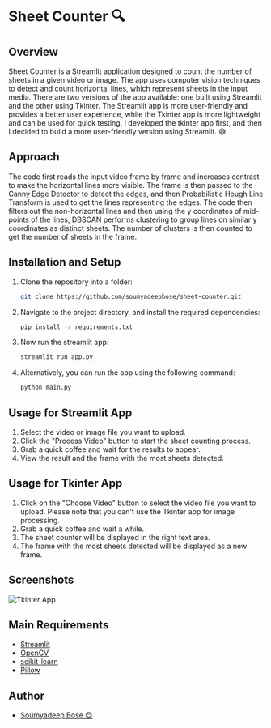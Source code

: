 # Sheet Counter 🔍

## Overview
Sheet Counter is a Streamlit application designed to count the number of sheets in a given video or image. The app uses computer vision techniques to detect and count horizontal lines, which represent sheets in the input media. There are two versions of the app available: one built using Streamlit and the other using Tkinter. The Streamlit app is more user-friendly and provides a better user experience, while the Tkinter app is more lightweight and can be used for quick testing. I developed the tkinter app first, and then I decided to build a more user-friendly version using Streamlit. 😅

## Approach
The code first reads the input video frame by frame and increases contrast to make the horizontal lines more visible. The frame is then passed to the Canny Edge Detector to detect the edges, and then Probabilistic Hough Line Transform is used to get the lines representing the edges. The code then filters out the non-horizontal lines and then using the y coordinates of mid-points of the lines, DBSCAN performs clustering to group lines on similar y coordinates as distinct sheets. The number of clusters is then counted to get the number of sheets in the frame. 

## Installation and Setup

1. Clone the repository into a folder:
    ```sh
    git clone https://github.com/soumyadeepbose/sheet-counter.git
    ```
2. Navigate to the project directory, and install the required dependencies:
    ```sh
    pip install -r requirements.txt
    ```
3. Now run the streamlit app:
    ```sh
    streamlit run app.py
4. Alternatively, you can run the app using the following command:
    ```sh
    python main.py
    ```

## Usage for Streamlit App
1. Select the video or image file you want to upload.
2. Click the "Process Video" button to start the sheet counting process.
3. Grab a quick coffee and wait for the results to appear.
3. View the result and the frame with the most sheets detected.

## Usage for Tkinter App
1. Click on the "Choose Video" button to select the video file you want to upload. Please note that you can't use the Tkinter app for image processing.
2. Grab a quick coffee and wait a while.
3. The sheet counter will be displayed in the right text area.
4. The frame with the most sheets detected will be displayed as a new frame.

## Screenshots
![Tkinter App](./readme_images/tkinter_app.png)

## Main Requirements
- [Streamlit](https://streamlit.io/)
- [OpenCV](https://opencv.org/)
- [scikit-learn](https://scikit-learn.org/)
- [Pillow](https://python-pillow.org/)

## Author
- [Soumyadeep Bose 😊](https://www.linkedin.com/in/soumyadeepbose)